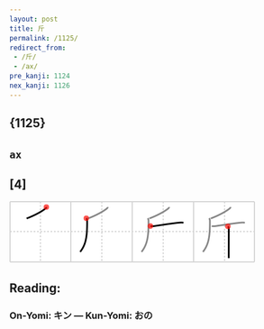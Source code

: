 ```yaml
---
layout: post
title: 斤
permalink: /1125/
redirect_from:
 - /斤/
 - /ax/
pre_kanji: 1124
nex_kanji: 1126
---
```


## {1125}

## `ax`

## [4]

<div class="stroke"><img src="../images/E696A4.png" /></div>

## Reading:

### On-Yomi: キン &mdash; Kun-Yomi: おの
